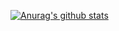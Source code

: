 [![Anurag's github stats](https://github-readme-stats.vercel.app/api?username=yangchong211&show_icons=true&count_private=true&theme=radical)](https://github.com/yangchong211)
